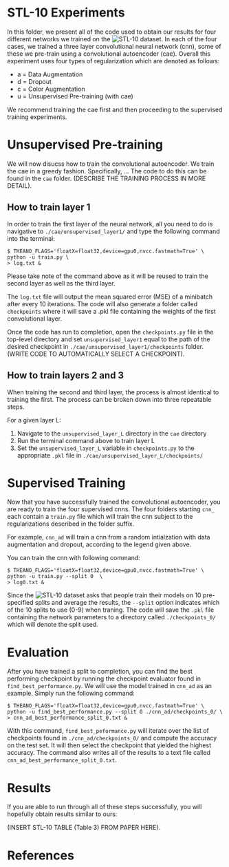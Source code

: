 # STL-10 Experiments

In this folder, we present all of the code used to obtain our results for 
four different networks we trained on the ![STL-10 dataset][1]. In each of the
four cases, we trained a three layer convolutional neural network (cnn), some 
of these we pre-train using a convolutional autoencoder (cae). Overall this
experiment uses four types of regularization which are denoted as follows:

+ a = Data Augmentation
+ d = Dropout
+ c = Color Augmentation
+ u = Unsupervised Pre-training (with cae)

We recommend training the cae first and then proceeding to the supervised 
training experiments.


# Unsupervised Pre-training

We will now disucss how to train the convolutional autoencoder. We train the 
cae in a greedy fashion. Specifically, ... The code to do this can be found in 
the `cae` folder. (DESCRIBE THE TRAINING PROCESS IN MORE DETAIL).

## How to train layer 1

In order to train the first layer of the neural network, all you need to do is 
navigative to `./cae/unsupervised_layer1/` and type the following command
into the terminal:

```
$ THEANO_FLAGS='floatX=float32,device=gpu0,nvcc.fastmath=True' \
python -u train.py \
> log.txt & 
```

Please take note of the command above as it will be reused to train the 
second layer as well as the third layer. 

The `log.txt` file will output the mean squared error (MSE) of a minibatch 
after every 10 iterations. The code will also generate a folder called 
`checkpoints` where it will save a .pkl file containing the weights of the 
first convolutional layer. 

Once the code has run to completion, open the `checkpoints.py` file in the 
top-level directory and set `unsupervised_layer1` equal to the path of the 
desired checkpoint in `./cae/unsupervised_layer1/checkpoints` folder. 
(WRITE CODE TO AUTOMATICALLY SELECT A CHECKPOINT).

## How to train layers 2 and 3

When training the second and third layer, the process is almost identical
to training the first. The process can be broken down into three repeatable 
steps. 

For a given layer L:
1. Navigate to the `unsupervised_layer_L` directory in the `cae` directory
2. Run the terminal command above to train layer L
3. Set the `unsupervised_layer_L` variable in `checkpoints.py` to the 
	appropriate `.pkl` file in `./cae/unsupervised_layer_L/checkpoints/`


# Supervised Training

Now that you have successfully trained the convolutional autoencoder, you are
ready to train the four supervised cnns. The four folders starting `cnn_` 
each contain a `train.py` file which will train the cnn subject to the 
regularizations described in the folder suffix. 

For example, `cnn_ad` will train a cnn from a random intialzation with data augmentation and dropout, according to the legend given above. 


You can train the cnn with following command: 
```
$ THEANO_FLAGS='floatX=float32,device=gpu0,nvcc.fastmath=True' \ 
python -u train.py --split 0  \ 
> log0.txt & 
```

Since the ![STL-10 dataset][1] asks that people train their models on 10 
pre-specified splits and average the results, the `--split` option indicates 
which of the 10 splits to use (0-9) when traning. The code will save the `.pkl` 
file containing the network parameters to a directory called `./checkpoints_0/` 
which will denote the split used.


# Evaluation

After you have trained a split to completion, you can find the best performing
checkpoint by running the checkpoint evaluator found in 
`find_best_performance.py`. We will use the model trained in `cnn_ad` as an 
example. Simply run the following command:

```
$ THEANO_FLAGS='floatX=float32,device=gpu0,nvcc.fastmath=True' \ 
python -u find_best_performance.py --split 0 ./cnn_ad/checkpoints_0/ \
> cnn_ad_best_performance_split_0.txt &
```

With this command, `find_best_peformance.py` will iterate over the list of
checkpoints found in `./cnn_ad/checkpoints_0/` and compute the accuracy on 
the test set. It will then select the checkpoint that yielded the highest
accuracy. The command also writes all of the results to a text file called 
`cnn_ad_best_performance_split_0.txt`. 


# Results

If you are able to run through all of these steps successfully, you will
hopefully obtain results similar to ours:

(INSERT STL-10 TABLE (Table 3) FROM PAPER HERE).


# References
[1]: http://cs.stanford.edu/~acoates/stl10/ "STL-10 Dataset"